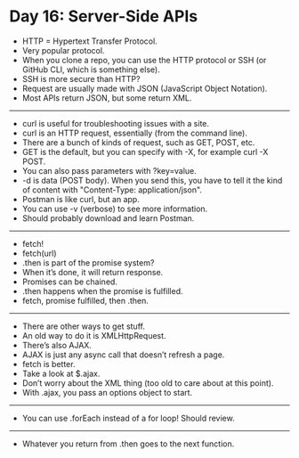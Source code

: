 # Day 16: Server-Side APIs
- HTTP = Hypertext Transfer Protocol.
- Very popular protocol.
- When you clone a repo, you can use the HTTP protocol or SSH (or GitHub CLI, which is something else).
- SSH is more secure than HTTP?
- Request are usually made with JSON (JavaScript Object Notation).
- Most APIs return JSON, but some return XML.
---
- curl is useful for troubleshooting issues with a site.
- curl is an HTTP request, essentially (from the command line).
- There are a bunch of kinds of request, such as GET, POST, etc.
- GET is the default, but you can specify with -X, for example curl <domain> -X POST.
- You can also pass parameters with ?key=value.
- -d is data (POST body). When you send this, you have to tell it the kind of content with "Content-Type: application/json".
- Postman is like curl, but an app.
- You can use -v (verbose) to see more information.
- Should probably download and learn Postman.
---
- fetch!
- fetch(url)
- .then is part of the promise system?
- When it’s done, it will return response.
- Promises can be chained.
- .then happens when the promise is fulfilled.
- fetch, promise fulfilled, then .then.
---
- There are other ways to get stuff.
- An old way to do it is XMLHttpRequest.
- There’s also AJAX.
- AJAX is just any async call that doesn’t refresh a page.
- fetch is better.
- Take a look at $.ajax.
- Don’t worry about the XML thing (too old to care about at this point).
- With .ajax, you pass an options object to start.
---
- You can use .forEach instead of a for loop! Should review.
---
- Whatever you return from .then goes to the next function.